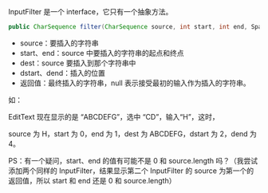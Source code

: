 InputFilter 是一个 interface，它只有一个抽象方法。

```java
public CharSequence filter(CharSequence source, int start, int end, Spanned dest, int dstart, int dend);
```

* source：要插入的字符串
* start、end：source 中要插入的字符串的起点和终点
* dest：source 要插入到那个字符串中
* dstart、dend：插入的位置
* 返回值：最终插入的字符串，null 表示接受最初的输入作为插入的字符串。



如：

EditText 现在显示的是 “ABCDEFG”，选中 “CD”，输入“H”，这时，

source 为 H，start 为 0，end 为 1，dest 为 ABCDEFG，dstart 为 2，dend 为 4。



PS：有一个疑问，start、end 的值有可能不是 0 和 source.length 吗？（我尝试添加两个同样的 InputFilter，结果显示第二个 InputFilter 的 source 为第一个的返回值，所以 start 和 end 还是 0 和 source.length）




